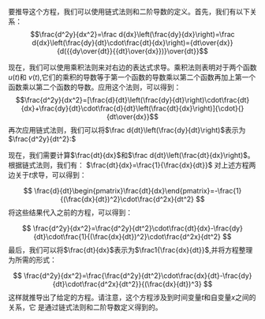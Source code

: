 要推导这个方程，我们可以使用链式法则和二阶导数的定义。首先，我们有以下关系：
$$\frac{d^2y}{dx^2}=\frac d{dx}\left(\frac{dy}{dx}\right)=\frac d{dx}\left(\frac{dy}{dt}\cdot\frac{dt}{dx}\right)={dt\over{dx}}{d({{dy\over{dt}}{{dt}\over{dx}})}\over{dt}}$$


 现在，我们可以使用乘积法则来对右边的表达式求导。乘积法则表明对于两个函数$u(t)$和 $v(t)$,它们的乘积的导数等于第一个函数的导数乘以第二个函数再加上第一个函数乘以第二个函数的导数。应用这个法则，可以得到：
$$\frac{d^2y}{dx^2}=[\frac{d}{dt}\left(\frac{dy}{dt}\right)\cdot\frac{dt}{dx}+\frac{dy}{dt}\cdot\frac{d}{dt}\left(\frac{dt}{dx}\right)]{\cdot}{}{dt\over{dx}}$$
 再次应用链式法则，我们可以将$\frac d{dt}\left(\frac{dy}{dt}\right)$表示为$\frac{d^2y}{dt^2}:$

 现在，我们需要计算$\frac{dt}{dx}$和$\frac d{dt}\left(\frac{dt}{dx}\right)$。根据链式法则，我们有：
 $\frac{dt}{dx}=\frac{1}{\frac{dx}{dt}}$
 对上述方程两边关于$t$求导，可以得到：

$$
\frac{d}{dt}\begin{pmatrix}\frac{dt}{dx}\end{pmatrix}=-\frac{1}{(\frac{dx}{dt})^2}\cdot\frac{d^2x}{dt^2}
$$
 将这些结果代入之前的方程，可以得到：

$$
\frac{d^2y}{dx^2}=\frac{d^2y}{dt^2}\cdot\frac{dt}{dx}-\frac{dy}{dt}\cdot\frac{1}{(\frac{dx}{dt})^2}\cdot\frac{d^2x}{dt^2}
$$
 最后，我们可以将$\frac{dt}{dx}$表示为$\frac1{\frac{dx}{dt}}$,并将方程整理为所需的形式：

$$
\frac{d^2y}{dx^2}=\frac{\frac{d^2y}{dt^2}\cdot\frac{dx}{dt}-\frac{dy}{dt}\cdot\frac{d^2x}{dt^2}}{(\frac{dx}{dt})^3}
$$
 这样就推导出了给定的方程。请注意，这个方程涉及到时间变量$t$和自变量$x$之间的关系，它
 是通过链式法则和二阶导数定义得到的。
